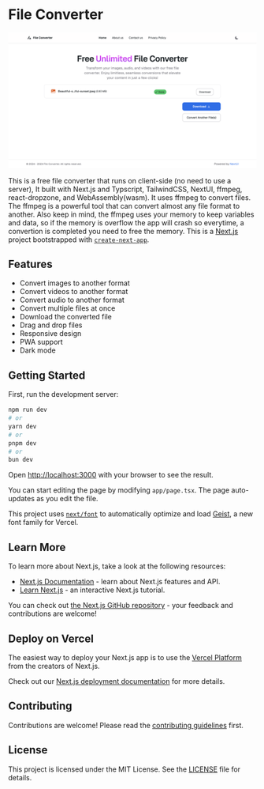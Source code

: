 # File Converter

<img src="Screenshot.png" />

This is a free file converter that runs on client-side (no need to use a server), It built with Next.js and Typscript, TailwindCSS, NextUI, ffmpeg, react-dropzone, and WebAssembly(wasm).
It uses ffmpeg to convert files. The ffmpeg is a powerful tool that can convert almost any file format to another.
Also keep in mind, the ffmpeg uses your memory to keep variables and data, so if the memory is overflow the app will crash so everytime, a convertion is completed you need to free the memory.
This is a [Next.js](https://nextjs.org) project bootstrapped with [`create-next-app`](https://nextjs.org/docs/app/api-reference/cli/create-next-app).

## Features

- Convert images to another format
- Convert videos to another format
- Convert audio to another format
- Convert multiple files at once
- Download the converted file
- Drag and drop files
- Responsive design
- PWA support
- Dark mode

## Getting Started

First, run the development server:

```bash
npm run dev
# or
yarn dev
# or
pnpm dev
# or
bun dev
```

Open [http://localhost:3000](http://localhost:3000) with your browser to see the result.

You can start editing the page by modifying `app/page.tsx`. The page auto-updates as you edit the file.

This project uses [`next/font`](https://nextjs.org/docs/app/building-your-application/optimizing/fonts) to automatically optimize and load [Geist](https://vercel.com/font), a new font family for Vercel.

## Learn More

To learn more about Next.js, take a look at the following resources:

- [Next.js Documentation](https://nextjs.org/docs) - learn about Next.js features and API.
- [Learn Next.js](https://nextjs.org/learn) - an interactive Next.js tutorial.

You can check out [the Next.js GitHub repository](https://github.com/vercel/next.js) - your feedback and contributions are welcome!

## Deploy on Vercel

The easiest way to deploy your Next.js app is to use the [Vercel Platform](https://vercel.com/new?utm_medium=default-template&filter=next.js&utm_source=create-next-app&utm_campaign=create-next-app-readme) from the creators of Next.js.

Check out our [Next.js deployment documentation](https://nextjs.org/docs/app/building-your-application/deploying) for more details.

## Contributing

Contributions are welcome! Please read the [contributing guidelines](CONTRIBUTING.md) first.

## License

This project is licensed under the MIT License. See the [LICENSE](LICENSE) file for details.